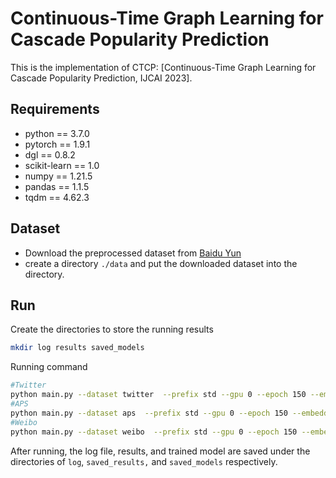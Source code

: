 # Continuous-Time Graph Learning for Cascade Popularity Prediction

This is the implementation of CTCP: [Continuous-Time Graph Learning for Cascade Popularity Prediction, IJCAI 2023].

## Requirements

- python == 3.7.0
- pytorch == 1.9.1
- dgl == 0.8.2
- scikit-learn == 1.0
- numpy == 1.21.5
- pandas == 1.1.5
- tqdm == 4.62.3

## Dataset

- Download the preprocessed dataset from [Baidu Yun](https://pan.baidu.com/s/1jejJYC6xDW7usRqWo0GHrg)
- create a directory `./data` and put the downloaded dataset into the directory.

## Run
Create the directories to store the running results 
```sh
mkdir log results saved_models
```
Running command

```sh
#Twitter
python main.py --dataset twitter  --prefix std --gpu 0 --epoch 150 --embedding_module aggregate --use_dynamic --use_temporal --use_structural --use_static --dropout 0.6 --predictor merge --lambda 0.1
#APS
python main.py --dataset aps  --prefix std --gpu 0 --epoch 150 --embedding_module aggregate --use_dynamic --use_temporal --use_structural --use_static --dropout 0.6 --predictor merge --lambda 0.1
#Weibo
python main.py --dataset weibo  --prefix std --gpu 0 --epoch 150 --embedding_module aggregate --use_dynamic --use_temporal --use_structural --use_static --dropout 0.6 --predictor merge --lambda 0.1
```

After running, the log file, results, and trained model are saved under the directories of `log`, `saved_results,` and `saved_models`  respectively.

